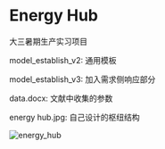 # Energy Hub

大三暑期生产实习项目

model_establish_v2: 通用模板

model_establish_v3: 加入需求侧响应部分

data.docx: 文献中收集的参数

energy hub.jpg: 自己设计的枢纽结构

![energy_hub](C:\Users\kxxs\Desktop\Energy-Hub\energy_hub.jpg)